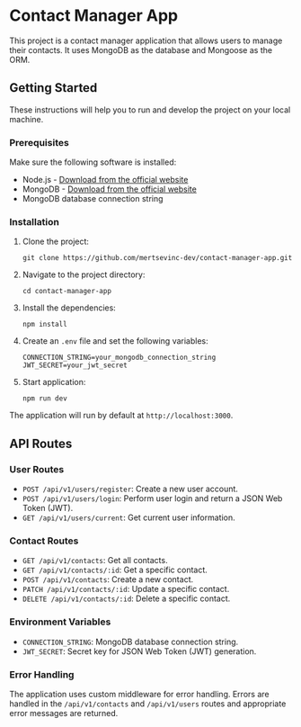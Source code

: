 # Contact Manager App

This project is a contact manager application that allows users to manage their contacts. It uses MongoDB as the database and Mongoose as the ORM.

## Getting Started

These instructions will help you to run and develop the project on your local machine.

### Prerequisites

Make sure the following software is installed:

- Node.js - [Download from the official website](https://nodejs.org)
- MongoDB - [Download from the official website](https://www.mongodb.com)
- MongoDB database connection string

### Installation

1. Clone the project:

   `git clone https://github.com/mertsevinc-dev/contact-manager-app.git`

2. Navigate to the project directory:

   `cd contact-manager-app`

3. Install the dependencies:

   `npm install`

4. Create an `.env` file and set the following variables:

   `CONNECTION_STRING=your_mongodb_connection_string`
   `JWT_SECRET=your_jwt_secret`

5. Start application:

   `npm run dev`

The application will run by default at `http://localhost:3000`.

## API Routes

### User Routes

- `POST /api/v1/users/register`: Create a new user account.
- `POST /api/v1/users/login`: Perform user login and return a JSON Web Token (JWT).
- `GET /api/v1/users/current`: Get current user information.

### Contact Routes

- `GET /api/v1/contacts`: Get all contacts.
- `GET /api/v1/contacts/:id`: Get a specific contact.
- `POST /api/v1/contacts`: Create a new contact.
- `PATCH /api/v1/contacts/:id`: Update a specific contact.
- `DELETE /api/v1/contacts/:id`: Delete a specific contact.

### Environment Variables

- `CONNECTION_STRING`: MongoDB database connection string.
- `JWT_SECRET`: Secret key for JSON Web Token (JWT) generation.

### Error Handling

The application uses custom middleware for error handling. Errors are handled in the `/api/v1/contacts` and `/api/v1/users` routes and appropriate error messages are returned.
